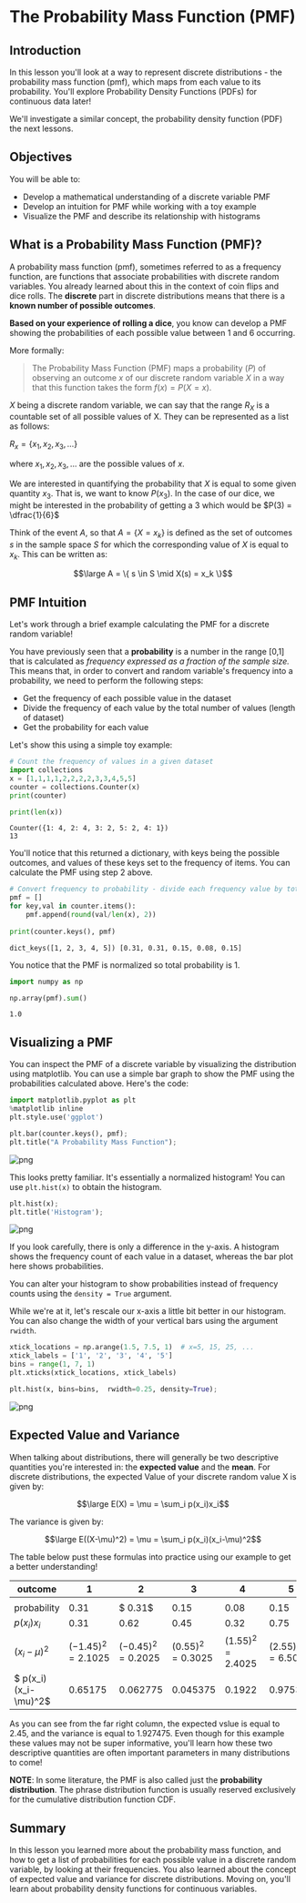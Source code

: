 
# The Probability Mass Function (PMF)

## Introduction
In this lesson you'll look at a way to represent discrete distributions - the probability mass function (pmf), which maps from each value to its probability. You'll explore Probability Density Functions (PDFs) for continuous data later!

We'll investigate a similar concept, the probability density function (PDF) the next lessons.

## Objectives
You will be able to: 
* Develop a mathematical understanding of a discrete variable PMF
* Develop an intuition for PMF while working with a toy example
* Visualize the PMF and describe its relationship with histograms

## What is a Probability Mass Function (PMF)?

A probability mass function (pmf), sometimes referred to as a frequency function, are functions that associate probabilities with discrete random variables. You already learned about this in the context of coin flips and dice rolls. The **discrete** part in discrete distributions means that there is a **known number of possible outcomes**. 

**Based on your experience of rolling a dice**, you know can develop a PMF showing the probabilities of each possible value between 1 and 6 occurring.


More formally:

> The Probability Mass Function (PMF) maps a probability ($P$) of observing an outcome $x$ of our discrete random variable $X$ in a way that this function takes the form $f(x) = P(X = x)$.

$X$ being a discrete random variable, we can say that the range $R_X$ is a countable set of all possible values of X. 
They can be represented as a list as follows:

$R_x = \{ x_1,x_2,x_3,\ldots \}$

where $x_1,x_2,x_3,\ldots$ are the possible values of $x$. 



We are interested in quantifying the probability that $X$ is equal to some given quantity $x_3$. That is, we want to know $P(x_3)$. In the case of our dice, we might be interested in the probability  of getting a 3 which would be $P(3) = \dfrac{1}{6}$

Think of the event $A$, so that  $A = \{ X = x_k \}$ is defined as the set of outcomes $s$ in the sample space $S$ for which the corresponding value of $X$ is equal to $x_k$.  This can be written as:

$$\large A = \{ s \in S \mid X(s) = x_k \}$$

## PMF Intuition

Let's work through a brief example calculating the PMF for a discrete random variable!

You have previously seen that a **probability** is a number in the range [0,1] that is calculated as *frequency expressed as a fraction of the sample size.* This means that, in order to convert and random variable's frequency into a probability, we need to perform the following steps:

* Get the frequency of each possible value in the dataset
* Divide the frequency of each value by the total number of values (length of dataset)
* Get the probability for each value

Let's show this using a simple toy example:


```python
# Count the frequency of values in a given dataset
import collections
x = [1,1,1,1,2,2,2,2,3,3,4,5,5]
counter = collections.Counter(x)
print(counter)

print(len(x))
```

    Counter({1: 4, 2: 4, 3: 2, 5: 2, 4: 1})
    13


You'll notice that this returned a dictionary, with keys being the possible outcomes, and values of these keys set to the frequency of items. You can calculate the PMF using step 2 above. 


```python
# Convert frequency to probability - divide each frequency value by total number of values
pmf = []
for key,val in counter.items():
    pmf.append(round(val/len(x), 2))
    
print(counter.keys(), pmf)
```

    dict_keys([1, 2, 3, 4, 5]) [0.31, 0.31, 0.15, 0.08, 0.15]


You notice that the PMF is normalized so total probability is 1.


```python
import numpy as np

np.array(pmf).sum()
```




    1.0



## Visualizing a PMF

You can inspect the PMF of a discrete variable by visualizing the distribution using matplotlib. You can use a simple bar graph to show the PMF using the probabilities calculated above. Here's the code:


```python
import matplotlib.pyplot as plt
%matplotlib inline
plt.style.use('ggplot')

plt.bar(counter.keys(), pmf);
plt.title("A Probability Mass Function");
```


![png](index_files/index_7_0.png)


This looks pretty familiar. It's essentially a normalized histogram! You can use `plt.hist(x)` to obtain the histogram.


```python
plt.hist(x);
plt.title('Histogram');
```


![png](index_files/index_9_0.png)


If you look carefully, there is only a difference in the y-axis. A histogram shows the frequency count of each value in a dataset, whereas the bar plot here shows probabilities. 

You can alter your histogram to show probabilities instead of frequency counts using the `density = True` argument. 

While we're at it, let's rescale our x-axis a little bit better in our histogram. You can also change the width of your vertical bars using the argument `rwidth`.


```python
xtick_locations = np.arange(1.5, 7.5, 1)  # x=5, 15, 25, ...
xtick_labels = ['1', '2', '3', '4', '5']
bins = range(1, 7, 1) 
plt.xticks(xtick_locations, xtick_labels)

plt.hist(x, bins=bins,  rwidth=0.25, density=True);

```


![png](index_files/index_11_0.png)


## Expected Value and Variance

When talking about distributions, there will generally be two descriptive quantities you're interested in: the **expected value** and the **mean**. For discrete distributions, the expected Value of your discrete random value X is given by:

$$\large E(X) = \mu = \sum_i p(x_i)x_i$$

The variance is given by:

$$\large E((X-\mu)^2) = \mu = \sum_i p(x_i)(x_i-\mu)^2$$


The table below pust these formulas into practice using our example to get a better understanding!

| outcome      | 1     | 2     | 3     | 4    | 5     |$\sum$  |
|--------------|-------|-------|-------|------|-------|--------|
|<img width=100/>|<img width=130/>|<img width=130/>|<img width=130/>|<img width=130/>|<img width=130/>|<img width=100/>|
| probability  | $0.31$  |$ 0.31$  | $0.15$  | $0.08$ | $0.15$  |  $ 1$    |
| $p(x_i)x_i$  | $0.31$  | $0.62$  | $0.45$ | $0.32$  |$0.75$   |  $2.45$  |
| $(x_i-\mu)^2$| $(-1.45)^2 = 2.1025$| $(-0.45)^2=0.2025$|$(0.55)^2=0.3025$|$(1.55)^2=2.4025$|$(2.55)^2=6.5025$ |
| $ p(x_i)(x_i-\mu)^2$|$0.65175$|$0.062775$|$0.045375$|$0.1922$|$0.975375$|$1.927475$|

As you can see from the far right column, the expected vslue is equal to 2.45, and the variance is equal to 1.927475. Even though for this example these values may not be super informative, you'll learn how these two descriptive quantities are often important parameters in many distributions to come!

**NOTE**: In some literature, the PMF is also called just the **probability distribution**. The phrase distribution function is usually reserved exclusively for the cumulative distribution function CDF. 

## Summary

In this lesson you learned more about the probability mass function, and how to get a list of probabilities for each possible value in a discrete random variable, by looking at their frequencies. You also learned about the concept of expected value and variance for discrete distributions. Moving on, you'll learn about probability density functions for continuous variables.
